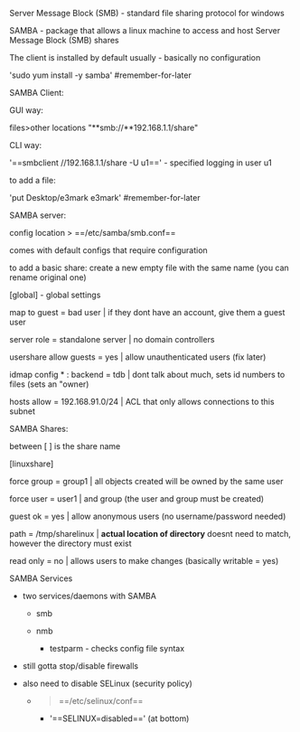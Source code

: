 Server Message Block (SMB) - standard file sharing protocol for windows

SAMBA - package that allows a linux machine to access and host Server Message Block (SMB) shares

The client is installed by default usually - basically no configuration

'sudo yum install -y samba' #remember-for-later

  

SAMBA Client:

GUI way:

files>other locations "**smb://**192.168.1.1/share"

CLI way:

'==smbclient //192.168.1.1/share -U u1==' - specified logging in user u1

to add a file:

'put Desktop/e3mark e3mark' #remember-for-later

  

SAMBA server:

config location > ==/etc/samba/smb.conf==

comes with default configs that require configuration

to add a basic share: create a new empty file with the same name (you can rename original one)

  

[global] - global settings

map to guest = bad user | if they dont have an account, give them a guest user

server role = standalone server | no domain controllers

usershare allow guests = yes | allow unauthenticated users (fix later)

idmap config * : backend = tdb | dont talk about much, sets id numbers to files (sets an "owner)

hosts allow = 192.168.91.0/24 | ACL that only allows connections to this subnet

  

SAMBA Shares:

between [ ] is the share name

  

[linuxshare]

force group = group1 | all objects created will be owned by the same user

force user = user1 | and group (the user and group must be created)

guest ok = yes | allow anonymous users (no username/password needed)

path = /tmp/sharelinux | **actual location of directory** doesnt need to match, however the directory must exist

read only = no | allows users to make changes (basically writable = yes)

  

SAMBA Services

- two services/daemons with SAMBA
    
    - smb
    - nmb
        
        - testparm - checks config file syntax
- still gotta stop/disable firewalls
- also need to disable SELinux (security policy)
    
    - >==/etc/selinux/conf==
        
        - '==SELINUX=disabled==' (at bottom)
